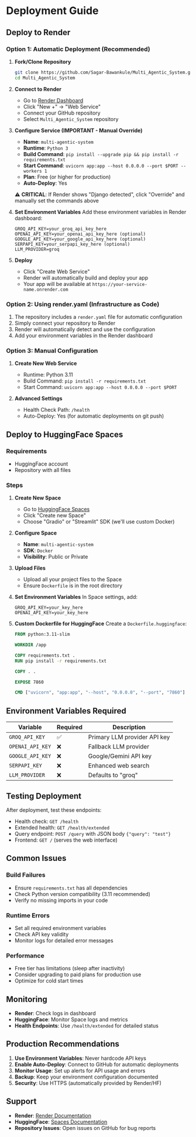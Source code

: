 # Deployment Guide

## Deploy to Render

### Option 1: Automatic Deployment (Recommended)

1. **Fork/Clone Repository**
   ```bash
   git clone https://github.com/Sagar-Bawankule/Multi_Agentic_System.git
   cd Multi_Agentic_System
   ```

2. **Connect to Render**
   - Go to [Render Dashboard](https://dashboard.render.com/)
   - Click "New +" → "Web Service"
   - Connect your GitHub repository
   - Select `Multi_Agentic_System` repository

3. **Configure Service (IMPORTANT - Manual Override)**
   - **Name**: `multi-agentic-system`
   - **Runtime**: `Python 3`
   - **Build Command**: `pip install --upgrade pip && pip install -r requirements.txt`
   - **Start Command**: `uvicorn app:app --host 0.0.0.0 --port $PORT --workers 1`
   - **Plan**: Free (or higher for production)
   - **Auto-Deploy**: Yes
   
   ⚠️ **CRITICAL**: If Render shows "Django detected", click "Override" and manually set the commands above

4. **Set Environment Variables**
   Add these environment variables in Render dashboard:
   ```
   GROQ_API_KEY=your_groq_api_key_here
   OPENAI_API_KEY=your_openai_api_key_here (optional)
   GOOGLE_API_KEY=your_google_api_key_here (optional)
   SERPAPI_KEY=your_serpapi_key_here (optional)
   LLM_PROVIDER=groq
   ```

5. **Deploy**
   - Click "Create Web Service"
   - Render will automatically build and deploy your app
   - Your app will be available at `https://your-service-name.onrender.com`

### Option 2: Using render.yaml (Infrastructure as Code)

1. The repository includes a `render.yaml` file for automatic configuration
2. Simply connect your repository to Render
3. Render will automatically detect and use the configuration
4. Add your environment variables in the Render dashboard

### Option 3: Manual Configuration

1. **Create New Web Service**
   - Runtime: Python 3.11
   - Build Command: `pip install -r requirements.txt`
   - Start Command: `uvicorn app:app --host 0.0.0.0 --port $PORT`

2. **Advanced Settings**
   - Health Check Path: `/health`
   - Auto-Deploy: Yes (for automatic deployments on git push)

## Deploy to HuggingFace Spaces

### Requirements
- HuggingFace account
- Repository with all files

### Steps

1. **Create New Space**
   - Go to [HuggingFace Spaces](https://huggingface.co/spaces)
   - Click "Create new Space"
   - Choose "Gradio" or "Streamlit" SDK (we'll use custom Docker)

2. **Configure Space**
   - **Name**: `multi-agentic-system`
   - **SDK**: `Docker`
   - **Visibility**: Public or Private

3. **Upload Files**
   - Upload all your project files to the Space
   - Ensure `Dockerfile` is in the root directory

4. **Set Environment Variables**
   In Space settings, add:
   ```
   GROQ_API_KEY=your_key_here
   OPENAI_API_KEY=your_key_here
   ```

5. **Custom Dockerfile for HuggingFace**
   Create a `Dockerfile.huggingface`:
   ```dockerfile
   FROM python:3.11-slim

   WORKDIR /app

   COPY requirements.txt .
   RUN pip install -r requirements.txt

   COPY . .

   EXPOSE 7860

   CMD ["uvicorn", "app:app", "--host", "0.0.0.0", "--port", "7860"]
   ```

## Environment Variables Required

| Variable | Required | Description |
|----------|----------|-------------|
| `GROQ_API_KEY` | ✅ | Primary LLM provider API key |
| `OPENAI_API_KEY` | ❌ | Fallback LLM provider |
| `GOOGLE_API_KEY` | ❌ | Google/Gemini API key |
| `SERPAPI_KEY` | ❌ | Enhanced web search |
| `LLM_PROVIDER` | ❌ | Defaults to "groq" |

## Testing Deployment

After deployment, test these endpoints:
- Health check: `GET /health`
- Extended health: `GET /health/extended`
- Query endpoint: `POST /query` with JSON body `{"query": "test"}`
- Frontend: `GET /` (serves the web interface)

## Common Issues

### Build Failures
- Ensure `requirements.txt` has all dependencies
- Check Python version compatibility (3.11 recommended)
- Verify no missing imports in your code

### Runtime Errors
- Set all required environment variables
- Check API key validity
- Monitor logs for detailed error messages

### Performance
- Free tier has limitations (sleep after inactivity)
- Consider upgrading to paid plans for production use
- Optimize for cold start times

## Monitoring

- **Render**: Check logs in dashboard
- **HuggingFace**: Monitor Space logs and metrics
- **Health Endpoints**: Use `/health/extended` for detailed status

## Production Recommendations

1. **Use Environment Variables**: Never hardcode API keys
2. **Enable Auto-Deploy**: Connect to GitHub for automatic deployments
3. **Monitor Usage**: Set up alerts for API usage and errors
4. **Backup**: Keep your environment configuration documented
5. **Security**: Use HTTPS (automatically provided by Render/HF)

## Support

- **Render**: [Render Documentation](https://render.com/docs)
- **HuggingFace**: [Spaces Documentation](https://huggingface.co/docs/hub/spaces)
- **Repository Issues**: Open issues on GitHub for bug reports
